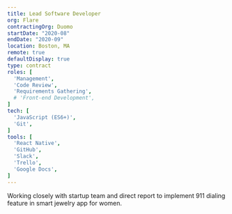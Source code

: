 ```yaml
---
title: Lead Software Developer
org: Flare
contractingOrg: Duomo
startDate: "2020-08"
endDate: "2020-09"
location: Boston, MA
remote: true
defaultDisplay: true
type: contract
roles: [
  'Management',
  'Code Review',
  'Requirements Gathering',
  # 'Front-end Development',
]
tech: [
  'JavaScript (ES6+)',
  'Git',
]
tools: [
  'React Native',
  'GitHub',
  'Slack',
  'Trello',
  'Google Docs',
]
---
```


Working closely with startup team and direct report to implement 911 dialing feature in smart jewelry app for women.